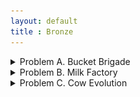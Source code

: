 ```yaml
---
layout: default
title : Bronze
---
```


<details markdown="1">
<summary>Problem A. Bucket Brigade</summary>

> #### Problem A. Bucket Brigade
>
>  A fire has broken out on the farm, and the cows are rushing to try and put it out!  
>  The farm is described by a $$10 \times 10$$ grid of characters like this:
>
> > ~~~
> > ..........  
> > ..........  
> > ..........  
> > ..B.......  
> > ..........  
> > .....R....  
> > ..........  
> > ..........  
> > .....L....  
> > ..........  
> > ~~~
>
>  The character 'B' represents the barn, which has just caught on fire. The 'L' character represents a lake, and 'R' represents the location of a large rock.  
>  The cows want to form a "bucket brigade" by placing themselves along a path between the lake and the barn so that they can pass buckets of water along the path to help extinguish the fire. A bucket can move between cows if they are immediately adjacent in the north, south, east, or west directions. The same is true for a cow next to the lake --- the cow can only extract a bucket of water from the lake if she is immediately adjacent to the lake. Similarly, a cow can only throw a bucket of water on the barn if she is immediately adjacent to the barn.  
>  Please help determine the minimum number of '.' squares that should be occupied by cows to form a successful bucket brigade.  
>  A cow cannot be placed on the square containing the large rock, and the barn and lake are guaranteed not to be immediately adjacent to each-other.
>
> > #### Input
> >
> >  The input contains 10 rows each with 10 characters, describing the layout of the farm.
> 
> > #### Output
> >
> >  Output a single integer giving the minimum number of cows needed to form a viable bucket brigade.
> 
> > #### Example Input
> >
> > ~~~
> > ..........
> > ..........
> > ..........
> > ..B.......
> > ..........
> > .....R....
> > ..........
> > ..........
> > .....L....
> > ..........
> > ~~~
> 
> > #### Example Output
> > ~~~
> > 7
> > ~~~

> #### Solution A
>
>  이 문제는 맨하튼 거리를 이용해 쉽게 풀 수 있는 문제입니다. 다만 호수와 헛간 사이에 바위가 있다는 점에 유의하여 풀어야 하는데, 저는 이를 '호수와 바위, 헛간이 모두 일직선 상에 위치하면서 호수와 바위까지의 거리와 헛간과 바위까지의 거리의 합이 호수와 헛간까지의 거리와 같다면 호수와 헛간 사이에 바위가 있다'로 변형하여 풀어냈습니다. 왜냐하면, 호수와 헛간 사이에 바위가 있기 위해서는 무조건 셋 다 일직선 상에 있어야 하기 때문이죠. 또한, 호수와 헛간 사이에 바위가 없다면 호수와 바위까지의 거리와 헛간과 바위까지의 거리의 합이 호수와 헛간까지의 거리와 같지 않다는 점도 고려해야 하기 때문입니다. (겹치는 경로가 존재하게 되어 거리가 더 커지면 안 되니까요.)  
>  또한, 이 문제는 BFS를 통해서도 풀 수 있습니다만 이 방법은 자세히 소개하지 않도록 하겠습니다.  
>  아래는 제 코드입니다.
>
> > ```c++
> > #include <iostream>
> > #include <cstdlib>
> > #include <utility>
> > 
> > int main()  {
> >     std::pair<int, int> barn, lake, rock;
> >     int DistBL, DistBR, DistRL;
> > 
> >     for(int i = 1; i <= 10; ++i)    {
> >         for(int j = 1; j <= 10; ++j)    {
> >             char temp;
> >             
> >             std::cin >> temp;
> > 
> >             switch(temp)  {
> >                 case 'B' : barn = std::make_pair(i, j); break;
> >                 case 'L' : lake = std::make_pair(i, j); break;
> >                 case 'R' : rock = std::make_pair(i, j); break;
> >             }
> >         }
> >     }
> > 
> >     DistBL = abs(barn.first - lake.first) + abs(barn.second - lake.second);
> >     DistBR = abs(barn.first - rock.first) + abs(barn.second - rock.second);
> >     DistRL = abs(rock.first - lake.first) + abs(rock.second - lake.second);
> > 
> >     if((barn.first == lake.first || barn.second == lake.second) && DistBL == DistBR + DistRL)    {
> >         std::cout << DistBL + 1 << "\n";
> >     }
> >     else {
> >         std::cout << DistBL - 1 << "\n";
> >     }
> > 
> >     return 0;
> > }
> > ```

</details>

<details markdown="1">
<summary>Problem B. Milk Factory</summary>

> #### Problem B. Milk Factory
>
>  The milk business is booming! Farmer John's milk processing factory consists of $$N$$ processing stations, conveniently numbered $$1 \cdots N$$ ($$1 \le N \le 100$$), and $$N - 1$$ walkways, each connecting some pair of stations. (Walkways are expensive, so Farmer John has elected to use the minimum number of walkways so that one can eventually reach any station starting from any other station).  
>  To try and improve efficiency, Farmer John installs a conveyor belt in each of its walkways. Unfortunately, he realizes too late that each conveyor belt only moves one way, so now travel along each walkway is only possible in a single direction! Now, it is no longer the case that one can travel from any station to any other station.  
>  However, Farmer John thinks that all may not be lost, so long as there is at least one station $$i$$ such that one can eventually travel to station $$i$$ from every other station. Note that traveling to station $$i$$ from another arbitrary station $$j$$ may involve traveling through intermediate stations between $$i$$ and $$j$$. Please help Farmer John figure out if such a station $$i$$ exists.
>
> > #### Input
> >
> >  The first line contains an integer $$N$$, the number of processing stations. Each of the next $$N - 1$$ lines contains two space-separated integers $$a_i$$ and $$b_i$$ with $$1 \le a_i, b_i \le N$$ and $$a_i \ne b_i$$. This indicates that there is a conveyor belt that moves from station $$a_i$$ to station $$b_i$$, allowing travel only in the direction from $$a_i$$ to $$b_i$$.
>
> > #### Output
> >
> >  If there exists a station $$i$$ such that one can walk to station $$i$$ from any other station, then output the minimal such $$i$$. Otherwise, output $$-1$$.
>
> > #### Example Input
> > ~~~
> > 3  
> > 1 2  
> > 3 2
> > ~~~
>
> > #### Example Output
> > ~~~
> > 2
> > ~~~

> #### Solution B
>
> > ```c++
> > #include <iostream>
> > #include <vector>
> > #include <cstring>
> > 
> > int explore(int cur, int i);
> > 
> > std::vector<int> Station[100 + 5]; 
> > int P[100 + 5][100 + 5] = {0, };
> > int visited[100 + 5] = {0, };
> > 
> > int current = 0;
> > 
> > int main()  {
> >     int N, answer = 10000;
> >     bool flag;
> >     
> >     std::cin >> N;
> > 
> >     for(int i = 1; i < N; ++i) {
> >         int a, b;
> > 
> >         std::cin >> a >> b;
> > 
> >         Station[a].push_back(b);
> >     }
> > 
> >     for(int i = 1; i <= N; ++i)    {
> >         memset(visited, 0, sizeof(visited));
> >         current = i;
> >         explore(current, i);
> >     }
> > 
> >     for(int i = 1; i <= N; ++i) {
> >         flag = true;
> >         for(int j = 1; j <= N; ++j) {
> >             if(!P[j][i])    {
> >                 flag = false;
> >                 break;
> >             }
> >         }
> > 
> >         if(flag)  {
> >             answer = (answer < i)? answer: i;
> >         }
> >     }
> > 
> >     if(answer > 100)    {
> >         answer = -1;
> >     }
> > 
> >     std::cout << answer << "\n";
> > 
> >     return 0;
> > }
> > 
> > int explore(int cur, int i)  {
> >     visited[i] = 1;
> > 
> >     P[cur][i] = 1;
> > 
> >     for(int j : Station[i]) {
> >         if(visited[j])  {
> >             continue;
> >         }
> > 
> >         explore(cur, j);
> >     }
> > 
> >     return 0;
> > }
> > ```

</details>

<details markdown="1">
<summary>Problem C. Cow Evolution</summary>

> #### Problem C. Cow Evolution
>
>  It is the year 3019, and a surprising amount of bovine evolution has transpired in the past thousand years, resulting in cows with all sorts of interesting features.  
>  The bovine evolutionary record can be described as a tree, starting with a basic ancestral cow at the root with no special features. At each descendant level in the tree, either all cows evolve a new feature (such as fire breathing, below, where all cows with spots ended up breathing fire), or there is a divergent split in the bovine population where some of the cows evolve a new feature (e.g., flying) and some do not.  
> ![Image](./1.png)
>  The leaves at the bottom of the tree indicate all the resulting sub-populations of cows in the year 3019. No leaves (sub-populations) contain identical sets of features. For example, sub-population #1 contains cows with no special features, while sub-population #3 contains telepathic flying cows. Sub-population #2, by contrast, has flying cows that are not telepathic. Sub-population #3 is unique in its combination of flying and telepathic cows.  
>  An evolutionary tree like the one above is called "proper" if each newly evolved feature originates in exactly one edge of the tree (e.g., it evolved into being at a single point in history). For example, a tree would not be proper if spots evolved into being in two separate branches. Given a description of the sub-populations of cows in the year 3019, please determine if these can be described by a proper evolutionary tree.
>
> > #### Input
> >
> >  The first line of input contains the number of sub-populations, $$N$$ ($$2 \le N \le 25$$). Each of the next $$N$$ lines describes a sub-population. The line starts with an integer $$K$$ ($$0 \le K \le 25$$), then $$K$$ characteristics of all the cows in that sub-population. Characteristics are strings of up to 20 lowercase characters (a..z). No two sub-populations have exactly the same characteristics.
>
> > #### Output
> >
> >  Please output "yes" if it is possible to form a proper evolutionary tree explaining the origin of these sub-populations, and "no" otherwise.
>
> > #### Example Input
> >
> > ```
> > 4
> > 2 spots firebreathing
> > 0
> > 1 flying
> > 2 telepathic flying
> > ```
>
> > #### Example Output
> >
> > ```
> > yes
> > ```
>
> #### Solution
>
> > ```c++
> > 
> > ```